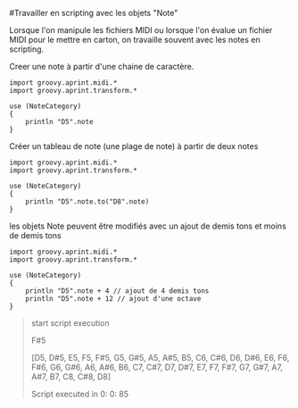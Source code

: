 #Travailler en scripting avec les objets "Note"


Lorsque l'on manipule les fichiers MIDI ou lorsque l'on évalue un fichier MIDI pour le mettre en carton, on travaille souvent avec les notes en scripting.

Creer une note à partir d'une chaine de caractère.

```
import groovy.aprint.midi.*
import groovy.aprint.transform.*

use (NoteCategory)
{
    println "D5".note
}
```

Créer un tableau de note (une plage de note) à partir de deux notes

```
import groovy.aprint.midi.*
import groovy.aprint.transform.*

use (NoteCategory)
{       
    println "D5".note.to("D8".note)
}
```

les objets Note peuvent être modifiés avec un ajout de demis tons et moins de demis tons

```
import groovy.aprint.midi.*
import groovy.aprint.transform.*

use (NoteCategory)
{
    println "D5".note + 4 // ajout de 4 demis tons
    println "D5".note + 12 // ajout d'une octave
}
```



>
>   start script execution
>
>   F#5
>
>   [D5, D#5, E5, F5, F#5, G5, G#5, A5, A#5, B5, C6, C#6, D6, D#6, E6, F6, F#6, G6, G#6, A6, A#6, B6, C7, C#7, D7, D#7, E7, F7, F#7, G7, G#7, A7, A#7, B7, C8, C#8, D8]
>
>   Script executed in  0: 0: 85
>
> 
